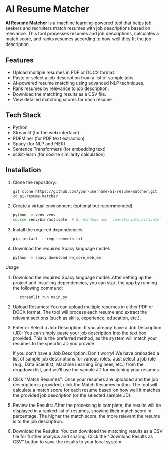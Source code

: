 # AI Resume Matcher

**AI Resume Matcher** is a machine learning-powered tool that helps job seekers and recruiters match resumes with job descriptions based on relevance. This tool processes resumes and job descriptions, calculates a match score, and ranks resumes according to how well they fit the job description.

## Features

- Upload multiple resumes in PDF or DOCX format.
- Paste or select a job description from a list of sample jobs.
- AI-powered resume matching using advanced NLP techniques.
- Rank resumes by relevance to job description.
- Download the matching results as a CSV file.
- View detailed matching scores for each resume.

## Tech Stack

- Python
- Streamlit (for the web interface)
- PDFMiner (for PDF text extraction)
- Spacy (for NLP and NER)
- Sentence Transformers (for embedding text)
- scikit-learn (for cosine similarity calculation)

## Installation

1. Clone the repository:
   ```bash
   git clone https://github.com/your-username/ai-resume-matcher.git
   cd ai-resume-matcher

2. Create a virtual environment (optional but recommended):
   ```bash
   python -m venv venv
   source venv/bin/activate  # On Windows use `venv\Scripts\activate`

3. Install the required dependencies:
   ```bash
   pip install -r requirements.txt
   
4. Download the required Spacy language model:
   ```bash
   python -m spacy download en_core_web_sm

Usage
1. Download the required Spacy language model:
     After setting up the project and installing dependencies, you can start the app by running the following command:
     ```bash
        streamlit run main.py

2. Upload Resumes:
     You can upload multiple resumes in either PDF or DOCX format.
     The tool will process each resume and extract the relevant sections (such as skills, experience, education, etc.).


3. Enter or Select a Job Description:
     If you already have a Job Description (JD):
       You can simply paste your job description into the text box provided.
       This is the preferred method, as the system will match your resumes to the specific JD you provide.
   
     If you don't have a Job Description:
       Don't worry! We have preloaded a list of sample job descriptions for various roles.
       Just select a job role (e.g., Data Scientist, Machine Learning Engineer, etc.) from the dropdown list, and we’ll use the sample JD for matching your resumes.
   
5. Click "Match Resumes":
     Once your resumes are uploaded and the job description is provided, click the Match Resumes button.
     The tool will calculate a match score for each resume based on how well it matches the provided job description (or the selected sample JD).

6. Review the Results:
     After the processing is complete, the results will be displayed in a ranked list of resumes, showing their match score in percentage.
     The higher the match score, the more relevant the resume is to the job description.

5. Download the Results:
     You can download the matching results as a CSV file for further analysis and sharing.
     Click the "Download Results as CSV" button to save the results to your local system.
